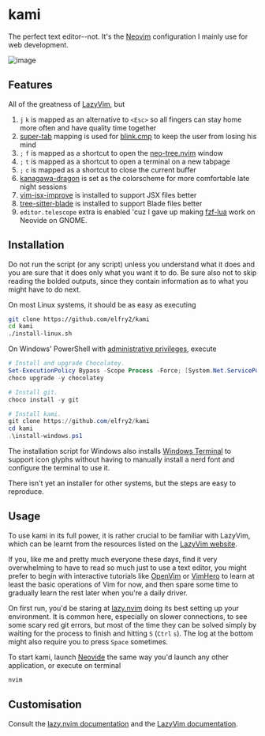 # kami
The perfect text editor--not. It's the [Neovim](https://neovim.io/) configuration I mainly use for web development.

![image](https://github.com/elfry2/kami/assets/47256917/3bf4fe67-b6f8-4881-ac4c-3f1c68388492)

## Features
All of the greatness of [LazyVim](https://www.lazyvim.org/), but
1. ```j``` ```k``` is mapped as an alternative to ```<Esc>``` so all fingers can stay home more often and have quality time together
2. [super-tab](https://cmp.saghen.dev/configuration/keymap.html#super-tab) mapping is used for [blink.cmp](https://github.com/saghen/blink.cmp) to keep the user from losing his mind
3. ```;``` ```f``` is mapped as a shortcut to open the [neo-tree.nvim](https://github.com/nvim-neo-tree/neo-tree.nvim) window
4. ```;``` ```t``` is mapped as a shortcut to open a terminal on a new tabpage
5. ```;``` ```c``` is mapped as a shortcut to close the current buffer
6. [kanagawa-dragon](https://github.com/rebelot/kanagawa.nvim) is set as the colorscheme for more comfortable late night sessions
7. [vim-jsx-improve](https://github.com/neoclide/vim-jsx-improve) is installed to support JSX files better
8. [tree-sitter-blade](https://github.com/EmranMR/tree-sitter-blade) is installed to support Blade files better
9. ```editor.telescope``` extra is enabled 'cuz I gave up making [fzf-lua](https://github.com/ibhagwan/fzf-lua) work on Neovide on GNOME.

## Installation
Do not run the script (or any script) unless you understand what it does and you are sure that it does only what you want it to do. Be sure also not to skip reading the bolded outputs, since they contain information as to what you might have to do next.

On most Linux systems, it should be as easy as executing
```bash
git clone https://github.com/elfry2/kami
cd kami
./install-linux.sh
```

On Windows' PowerShell with [administrative privileges](https://www.windowscentral.com/how-run-app-administrator-windows-10), execute
```powershell
# Install and upgrade Chocolatey.
Set-ExecutionPolicy Bypass -Scope Process -Force; [System.Net.ServicePointManager]::SecurityProtocol = [System.Net.ServicePointManager]::SecurityProtocol -bor 3072; iex ((New-Object System.Net.WebClient).DownloadString('https://community.chocolatey.org/install.ps1'))
choco upgrade -y chocolatey

# Install git.
choco install -y git

# Install kami.
git clone https://github.com/elfry2/kami
cd kami
.\install-windows.ps1
```

The installation script for Windows also installs [Windows Terminal](https://apps.microsoft.com/detail/9n0dx20hk701) to support icon glyphs without having to manually install a nerd font and configure the terminal to use it.

There isn't yet an installer for other systems, but the steps are easy to reproduce.

## Usage
To use kami in its full power, it is rather crucial to be familiar with LazyVim, which can be learnt from the resources listed on the [LazyVim website](https://www.lazyvim.org/#-learn).

If you, like me and pretty much everyone these days, find it very overwhelming to have to read so much just to use a text editor, you might prefer to begin with interactive tutorials like [OpenVim](https://openvim.com) or [VimHero](https://www.vim-hero.com/) to learn at least the basic operations of Vim for now, and then spare some time to gradually learn the rest later when you're a daily driver.

On first run, you'd be staring at [lazy.nvim](https://lazy.folke.io/) doing its best setting up your environment. It is common here, especially on slower connections, to see some scary red git errors, but most of the time they can be solved simply by waiting for the process to finish and hitting ```S``` (```Ctrl``` ```s```). The log at the bottom might also require you to press ```Space``` sometimes.

To start kami, launch [Neovide](https://neovide.dev) the same way you'd launch any other application, or execute on terminal
```bash
nvim
```

## Customisation
Consult the [lazy.nvim documentation](https://lazy.folke.io) and the [LazyVim documentation](https://www.lazyvim.org).
